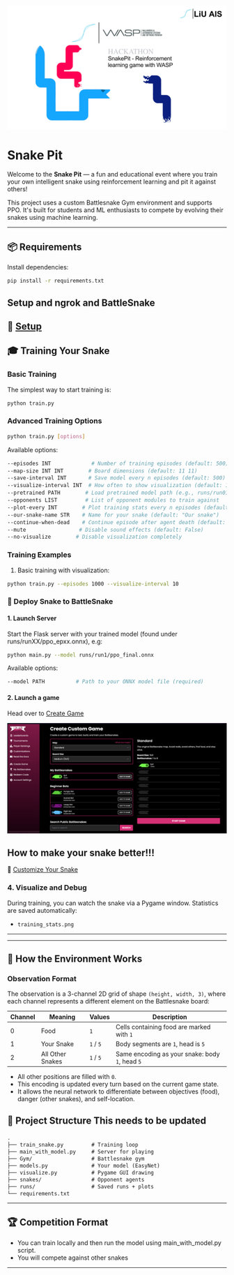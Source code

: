 ![UI Example](docs/images/SnakePit.png)
# Snake Pit 

Welcome to the **Snake Pit** — a fun and educational event where you train your own intelligent snake using reinforcement learning and pit it against others!

This project uses a custom Battlesnake Gym environment and supports PPO. It's built for students and ML enthusiasts to compete by evolving their snakes using machine learning.

---


## 📦 Requirements
Install dependencies:
```bash
pip install -r requirements.txt
```

## Setup and ngrok and BattleSnake
🔧 [Setup](docs/setup.md)
---



## 🎓 Training Your Snake

### Basic Training

The simplest way to start training is:
```bash
python train.py
```

### Advanced Training Options

```bash
python train.py [options]
```

Available options:
```bash
--episodes INT             # Number of training episodes (default: 500)
--map-size INT INT        # Board dimensions (default: 11 11)
--save-interval INT       # Save model every n episodes (default: 500)
--visualize-interval INT  # How often to show visualization (default: 10)
--pretrained PATH        # Load pretrained model path (e.g., runs/run01/ppo_final.pt)
--opponents LIST         # List of opponent modules to train against
--plot-every INT        # Plot training stats every n episodes (default: 100)
--our-snake-name STR    # Name for your snake (default: "Our snake")
--continue-when-dead    # Continue episode after agent death (default: False)
--mute                 # Disable sound effects (default: False)
--no-visualize        # Disable visualization completely
```

### Training Examples

1. Basic training with visualization:
```bash
python train.py --episodes 1000 --visualize-interval 10
```

### 🚀 Deploy Snake to BattleSnake

#### 1. Launch Server
Start the Flask server with your trained model (found under runs/runXX/ppo_epxx.onnx), e.g:
```bash
python main.py --model runs/run1/ppo_final.onnx 
```

Available options:
```bash
--model PATH          # Path to your ONNX model file (required)            # Enable debug mode
```

#### 2. Launch a game

Head over to [Create Game](https://play.battlesnake.com/account/games/create)


![battle](docs/images/game.png)

##  How to make your snake better!!!
🔧 [Customize Your Snake](docs/customization.md)


### 4. Visualize and Debug

During training, you can watch the snake via a Pygame window. Statistics are saved automatically:
- `training_stats.png`

---


---

## 🧪 How the Environment Works
### Observation Format

The observation is a 3-channel 2D grid of shape `(height, width, 3)`, where each channel represents a different element on the Battlesnake board:

| Channel | Meaning            | Values     | Description                                                  |
|---------|--------------------|------------|--------------------------------------------------------------|
| 0       | Food               | `1`        | Cells containing food are marked with `1`                   |
| 1       | Your Snake         | `1` / `5`  | Body segments are `1`, head is `5`                          |
| 2       | All Other Snakes   | `1` / `5`  | Same encoding as your snake: body `1`, head `5`             |

- All other positions are filled with `0`.
- This encoding is updated every turn based on the current game state.
- It allows the neural network to differentiate between objectives (food), danger (other snakes), and self-location.




## 📁 Project Structure This needs to be updated

```
.
├── train_snake.py         # Training loop
├── main_with_model.py     # Server for playing
├── Gym/                   # Battlesnake gym
├── models.py              # Your model (EasyNet)
├── visualize.py           # Pygame GUI drawing
├── snakes/                # Opponent agents
├── runs/                  # Saved runs + plots
└── requirements.txt
```

---

## 🏆 Competition Format

- You can train locally and then run the model using main_with_model.py script.
- You will compete against other snakes

---

